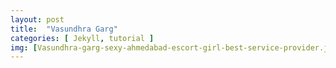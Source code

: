 ```yaml
---
layout: post
title:  "Vasundhra Garg"
categories: [ Jekyll, tutorial ]
img: [Vasundhra-garg-sexy-ahmedabad-escort-girl-best-service-provider.jpg,Vasundhra-garg-hot-bobs-ahmedabad-call-girl.jpg,Vasundhra-garg-hot-sexy-body-call-girl-sohanisharma.jpg,Vasundhra-garg-look-like-sunny-leone-hot-call-girl.jpg,Vasundhra-garg-sexy-ahmedabad-escort-very-beautyfull-girl.jpg,Vasundhra-garg-sexy-ahmedabad-escort-very-cuteness-overloaded-girl.jpg,Vasundhra-garg-sexy-figger-call-girl-ahmedabad.jpg,Vasundhra-garg-sexy-figger-girl-call-girl-ahmedabad.jpg,Vasundhra-garg-very-sexy-girl-ahmedabad-escort-independent.jpg]
---
```

